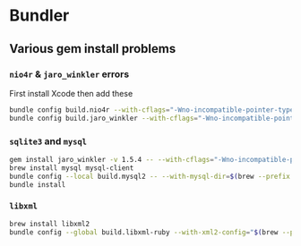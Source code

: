 # Bundler

## Various gem install problems
### `nio4r` & `jaro_winkler` errors

First install Xcode then add these

```bash
bundle config build.nio4r --with-cflags="-Wno-incompatible-pointer-types"
bundle config build.jaro_winkler --with-cflags="-Wno-incompatible-pointer-types"
```

### `sqlite3` and `mysql`

```bash
gem install jaro_winkler -v 1.5.4 -- --with-cflags="-Wno-incompatible-pointer-types"
brew install mysql mysql-client
bundle config --local build.mysql2 -- --with-mysql-dir=$(brew --prefix mysql-client@8.0)
bundle install
```

### `libxml`

```bash
brew install libxml2
bundle config --global build.libxml-ruby --with-xml2-config="$(brew --prefix libxml2)/bin/xml2-config"
````
